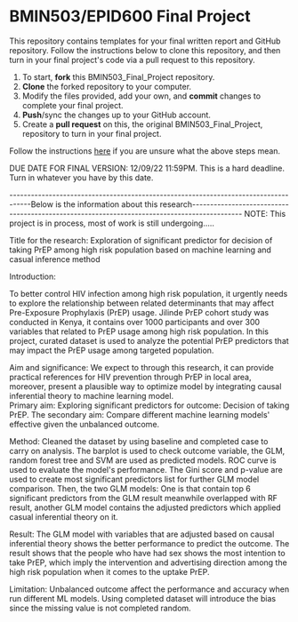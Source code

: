 # BMIN503/EPID600 Final Project

This repository contains templates for your final written report and GitHub repository. Follow the instructions below to clone this repository, and then turn in your final project's code via a pull request to this repository.


1. To start, **fork** this BMIN503_Final_Project repository.
1. **Clone** the forked repository to your computer.
1. Modify the files provided, add your own, and **commit** changes to complete your final project.
1. **Push**/sync the changes up to your GitHub account.
1. Create a **pull request** on this, the original BMIN503_Final_Project, repository to turn in your final project.


Follow the instructions [here][forking] if you are unsure what the above steps mean.

DUE DATE FOR FINAL VERSION: 12/09/22 11:59PM. This is a hard deadline. Turn in whatever you have by this date.


<!-- Links -->
[forking]: https://guides.github.com/activities/forking/

------------------------------------------------------------------------------------Below is the information about this research--------------------------------------------------------------------------------------------
NOTE: This project is in process, most of work is still undergoing.....

Title for the research: Exploration of significant predictor for decision of taking PrEP among high risk population based on machine learning and casual inference method

Introduction: 

To better control HIV infection among high risk population, it urgently needs to explore the relationship between related determinants that may affect Pre-Exposure Prophylaxis (PrEP) usage. Jilinde PrEP cohort study was conducted in Kenya, it contains over 1000 participants and over 300 variables that related to PrEP usage among high risk population. In this project, curated dataset is used to analyze the potential PrEP predictors that may impact the PrEP usage among targeted population.  

Aim and significance: We expect to through this research, it can provide practical references for HIV prevention through PrEP in local area, moreover, present a plausible way to optimize model by integrating causal inferential theory to machine learning model.   
	Primary aim: Exploring significant predictors for outcome: Decision of taking PrEP. 
	The secondary aim: Compare different machine learning models' effective given the unbalanced outcome. 

Method: Cleaned the dataset by using baseline and completed case to carry on analysis. The barplot is used to check outcome variable, the GLM, random forest tree and SVM are used as predicted models. ROC curve is used to evaluate the model's performance. The Gini score and p-value are used to create most significant predictors list for further GLM model comparison. Then, the two GLM models: One is that contain top 6 significant predictors from the GLM result meanwhile overlapped with RF result, another GLM model contains the adjusted predictors which applied casual inferential theory on it.  

Result: The GLM model with variables that are adjusted based on causal inferential theory shows the better performance to predict the outcome. The result shows that the people who have had sex shows the most intention to take PrEP, which imply the intervention and advertising direction among the high risk population when it comes to the uptake PrEP.

Limitation: Unbalanced outcome affect the performance and accuracy when run different ML models.
                  Using completed dataset will introduce the bias since the missing value is not completed random. 